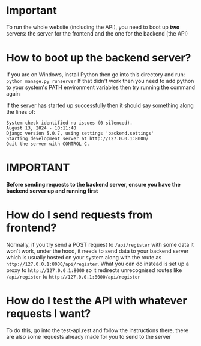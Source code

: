 # Important

To run the whole website (including the API), you need to boot up **two** servers: the server for the frontend and the one for the backend (the API)

# How to boot up the backend server?

If you are on Windows, install Python then go into this directory and run:
`python manage.py runserver`
If that didn't work then you need to add python to your system's PATH environment variables then try running the command again

If the server has started up successfully then it should say something along the lines of:
```console
System check identified no issues (0 silenced).
August 13, 2024 - 10:11:40
Django version 5.0.7, using settings 'backend.settings'
Starting development server at http://127.0.0.1:8000/
Quit the server with CONTROL-C.
```

# IMPORTANT
**Before sending requests to the backend server, ensure you have the backend server up and running first**

# How do I send requests from frontend?

Normally, if you try send a POST request to `/api/register` with some data it won't work, under the hood, it needs to send data to your backend server which is usually hosted on your system along with the route as `http://127.0.0.1:8000/api/register`. What you can do instead is set up a proxy to `http://127.0.0.1:8000` so it redirects unrecognised routes like `/api/register` to `http://127.0.0.1:8000/api/register`

# How do I test the API with whatever requests I want?

To do this, go into the test-api.rest and follow the instructions there, there are also some requests already made for you to send to the server
